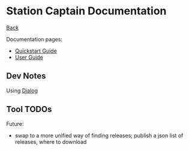 # Station Captain Documentation

[Back](../)

Documentation pages:

 - [Quickstart Guide](Quickstart%20Guide.md)
 - [User Guide](User%20Guide.md)




## Dev Notes

Using [Dialog](http://www.unixcl.com/2009/12/linux-dialog-utility-short-tutorial.html)

## Tool TODOs

Future:

 - swap to a more unified way of finding releases; publish a json list of releases, where to download 
